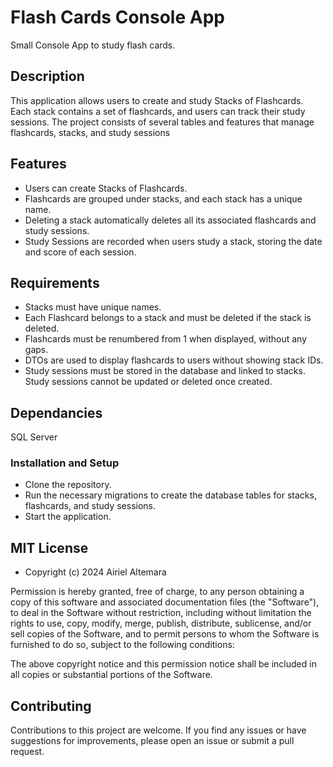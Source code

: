 # Flash Cards Console App
Small Console App to study flash cards.

## Description
This application allows users to create and study Stacks of Flashcards. Each stack contains a set of flashcards, and users can track their study sessions. The project consists of several tables and features that manage flashcards, stacks, and study sessions

## Features
- Users can create Stacks of Flashcards.
- Flashcards are grouped under stacks, and each stack has a unique name.
- Deleting a stack automatically deletes all its associated flashcards and study sessions.
- Study Sessions are recorded when users study a stack, storing the date and score of each session.

## Requirements
- Stacks must have unique names.
- Each Flashcard belongs to a stack and must be deleted if the stack is deleted.
- Flashcards must be renumbered from 1 when displayed, without any gaps.
- DTOs are used to display flashcards to users without showing stack IDs.
- Study sessions must be stored in the database and linked to stacks. Study sessions cannot be updated or deleted once created.

## Dependancies
SQL Server

### Installation and Setup
- Clone the repository.
- Run the necessary migrations to create the database tables for stacks, flashcards, and study sessions.
- Start the application.

## MIT License
- Copyright (c) 2024 Airiel Altemara

Permission is hereby granted, free of charge, to any person obtaining a copy of this software and associated documentation files (the "Software"), to deal in the Software without restriction, including without limitation the rights to use, copy, modify, merge, publish, distribute, sublicense, and/or sell copies of the Software, and to permit persons to whom the Software is furnished to do so, subject to the following conditions:

The above copyright notice and this permission notice shall be included in all copies or substantial portions of the Software.

## Contributing
Contributions to this project are welcome. If you find any issues or have suggestions for improvements, please open an issue or submit a pull request.